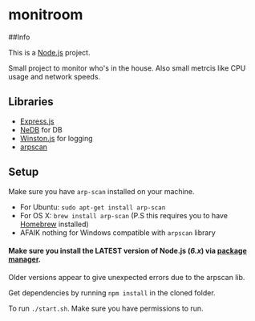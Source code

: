 # monitroom

##Info

This is a [Node.js](https://nodejs.org/) project.

Small project to monitor who's in the house. Also small metrcis like CPU usage and network speeds.

## Libraries

* [Express.js](https://expressjs.com/)
* [NeDB](https://github.com/louischatriot/nedb) for DB
* [Winston.js](https://github.com/winstonjs/winston) for logging
* [arpscan](https://github.com/goliatone/arpscan)

## Setup
Make sure you have `arp-scan` installed on your machine.

* For Ubuntu: `sudo apt-get install arp-scan`
* For OS X: `brew install arp-scan` (P.S this requires you to have [Homebrew](http://brew.sh/) installed)
* AFAIK nothing for Windows compatible with `arpscan` library


#### Make sure you install the LATEST version of Node.js (*6.x*) via [package manager](https://nodejs.org/en/download/package-manager/). 

Older versions appear to give unexpected errors due to the arpscan lib. 

Get dependencies by running `npm install` in the cloned folder.

To run `./start.sh`. Make sure you have permissions to run.
